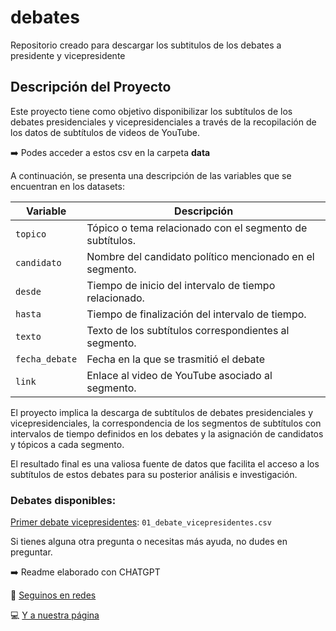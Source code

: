 # debates

Repositorio creado para descargar los subtitulos de los debates a presidente y vicepresidente

## Descripción del Proyecto

Este proyecto tiene como objetivo disponibilizar los subtítulos de los debates presidenciales y vicepresidenciales a través de la recopilación de los datos de subtítulos de videos de YouTube.

➡️ Podes acceder a estos csv en la carpeta **data**

A continuación, se presenta una descripción de las variables que se encuentran en los datasets:

| Variable       | Descripción                                              |
|------------------|------------------------------------------------------|
| `topico`       | Tópico o tema relacionado con el segmento de subtítulos. |
| `candidato`    | Nombre del candidato político mencionado en el segmento. |
| `desde`        | Tiempo de inicio del intervalo de tiempo relacionado.    |
| `hasta`        | Tiempo de finalización del intervalo de tiempo.          |
| `texto`        | Texto de los subtítulos correspondientes al segmento.    |
| `fecha_debate` | Fecha en la que se trasmitió el debate                   |
| `link`         | Enlace al video de YouTube asociado al segmento.         |

El proyecto implica la descarga de subtítulos de debates presidenciales y vicepresidenciales, la correspondencia de los segmentos de subtítulos con intervalos de tiempo definidos en los debates y la asignación de candidatos y tópicos a cada segmento.

El resultado final es una valiosa fuente de datos que facilita el acceso a los subtítulos de estos debates para su posterior análisis e investigación.

### **Debates disponibles:**

[Primer debate vicepresidentes](https://www.youtube.com/watch?v=NLb9WkfrvUY): `01_debate_vicepresidentes.csv`

Si tienes alguna otra pregunta o necesitas más ayuda, no dudes en preguntar.

➡️ Readme elaborado con CHATGPT

🫶 [Seguinos en redes](https://www.instagram.com/dicenlosmedios/)

💻 [Y a nuestra página](https://www.dicenlosmedios.com.ar)
